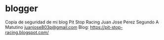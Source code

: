 # blogger
Copia de seguridad de mi blog Pit Stop Racing
Juan Jose Perez 
Segundo A Matutino
juanjose803p@gmail.com
Blog: https://pit-stop-racing.blogspot.com/
